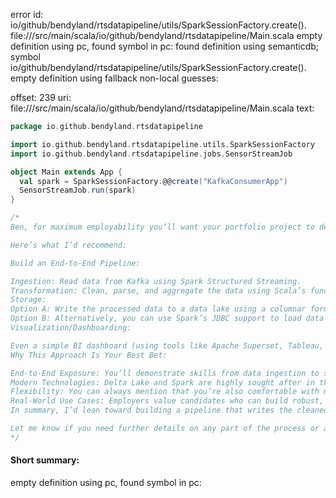 error id: io/github/bendyland/rtsdatapipeline/utils/SparkSessionFactory.create().
file://<WORKSPACE>/src/main/scala/io/github/bendyland/rtsdatapipeline/Main.scala
empty definition using pc, found symbol in pc: 
found definition using semanticdb; symbol io/github/bendyland/rtsdatapipeline/utils/SparkSessionFactory.create().
empty definition using fallback
non-local guesses:

offset: 239
uri: file://<WORKSPACE>/src/main/scala/io/github/bendyland/rtsdatapipeline/Main.scala
text:
```scala
package io.github.bendyland.rtsdatapipeline

import io.github.bendyland.rtsdatapipeline.utils.SparkSessionFactory
import io.github.bendyland.rtsdatapipeline.jobs.SensorStreamJob

object Main extends App {
  val spark = SparkSessionFactory.@@create("KafkaConsumerApp")
  SensorStreamJob.run(spark)
}

/* 
Ben, for maximum employability you’ll want your portfolio project to demonstrate an end-to-end data engineering pipeline that touches on multiple high-demand skills. In my experience, a project that shows you can ingest data via Kafka, process it in Spark Structured Streaming, and then store the cleaned and aggregated data in a modern, queryable format stands out.

Here’s what I’d recommend:

Build an End-to-End Pipeline:

Ingestion: Read data from Kafka using Spark Structured Streaming.
Transformation: Clean, parse, and aggregate the data using Scala’s functional transformations (which shows your proficiency in both functional programming and distributed processing).
Storage:
Option A: Write the processed data to a data lake using a columnar format like Parquet or, even better, Delta Lake if you want to highlight modern trends such as ACID transactions and time travel. Delta Lake is increasingly popular in industry (especially at organizations using Databricks) and demonstrates that you’re up to date with cutting-edge big data storage solutions.
Option B: Alternatively, you can use Spark’s JDBC support to load data into a relational database (e.g., PostgreSQL). This shows that you can integrate with traditional SQL-based systems—a very common requirement in many companies.
Visualization/Dashboarding:

Even a simple BI dashboard (using tools like Apache Superset, Tableau, or a custom web app) that connects to your stored data can be a big plus. It shows that you understand how to make data actionable and accessible.
Why This Approach Is Your Best Bet:

End-to-End Exposure: You’ll demonstrate skills from data ingestion to storage and even visualization, covering the full spectrum of modern data engineering.
Modern Technologies: Delta Lake and Spark are highly sought after in the industry right now.
Flexibility: You can always mention that you’re also comfortable with more traditional systems like RDBMSs if needed, but showing proficiency with emerging technologies can set you apart.
Real-World Use Cases: Employers value candidates who can build robust, scalable pipelines that mimic production systems, and this project would do exactly that.
In summary, I’d lean toward building a pipeline that writes the cleaned data to a data lake using Delta Lake (or Parquet) and, if possible, also demonstrates how that data can be visualized. This option not only shows your real-time data processing skills but also your knowledge of modern data storage and analytics architectures—making you a very attractive candidate.

Let me know if you need further details on any part of the process or additional examples, Ben! 
*/


```


#### Short summary: 

empty definition using pc, found symbol in pc: 